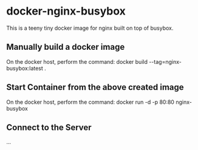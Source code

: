 docker-nginx-busybox
====================

This is a teeny tiny docker image for nginx built on top of busybox.

Manually build a docker image
-----------------------------
On the docker host, perform the command:
docker build --tag=nginx-busybox:latest .

Start Container from the above created image
--------------------------------------------
On the docker host, perform the command:
docker run -d -p 80:80 nginx-busybox

Connect to the Server
---------------------
...



